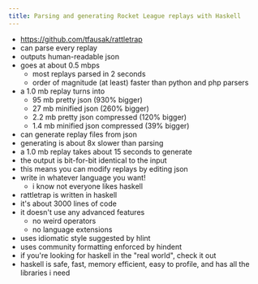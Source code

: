 ```yaml
---
title: Parsing and generating Rocket League replays with Haskell
---
```


- <https://github.com/tfausak/rattletrap>
- can parse every replay
- outputs human-readable json
- goes at about 0.5 mbps
    - most replays parsed in 2 seconds
    - order of magnitude (at least) faster than python and php parsers
- a 1.0 mb replay turns into
    - 95 mb pretty json (930% bigger)
    - 27 mb minified json (260% bigger)
    - 2.2 mb pretty json compressed (120% bigger)
    - 1.4 mb minified json compressed (39% bigger)
- can generate replay files from json
- generating is about 8x slower than parsing
- a 1.0 mb replay takes about 15 seconds to generate
- the output is bit-for-bit identical to the input
- this means you can modify replays by editing json
- write in whatever language you want!
    - i know not everyone likes haskell
- rattletrap is written in haskell
- it's about 3000 lines of code
- it doesn't use any advanced features
    - no weird operators
    - no language extensions
- uses idiomatic style suggested by hlint
- uses community formatting enforced by hindent
- if you're looking for haskell in the "real world", check it out
- haskell is safe, fast, memory efficient, easy to profile, and has all the libraries i need
